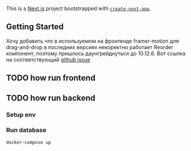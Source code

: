 This is a [Next.js](https://nextjs.org/) project bootstrapped with [`create-next-app`](https://github.com/vercel/next.js/tree/canary/packages/create-next-app).

## Getting Started

Хочу добавить что в используемом на фронтенде framer-motion для drag-and-drop в последних версиях некоректно работает Reorder компонент, поэтому пришлось даунгрейднуться до 10.12.6. Вот ссылка на соответствующий [github issue](https://github.com/framer/motion/issues/2183)

## TODO how run frontend

## TODO how run backend

### Setup env 
<!-- TODO copy from .env.example to .env -->

### Run database

```
docker-compose up
```

